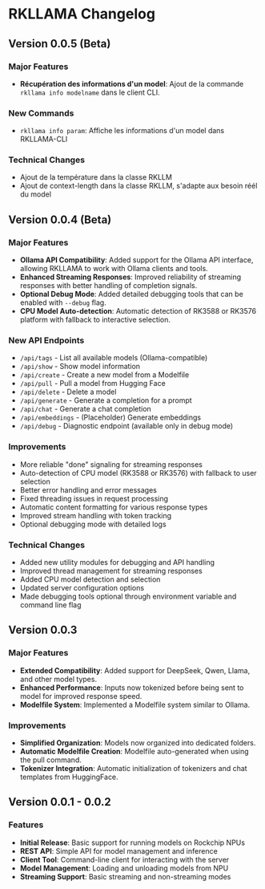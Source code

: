 # RKLLAMA Changelog


## Version 0.0.5 (Beta)

### Major Features
- **Récupération des informations d'un model**: Ajout de la commande `rkllama info modelname` dans le client CLI.

### New Commands
- `rkllama info param`: Affiche les informations d'un model dans RKLLAMA-CLI


### Technical Changes
- Ajout de la température dans la classe RKLLM
- Ajout de context-length dans la classe RKLLM, s'adapte aux besoin réél du model


## Version 0.0.4 (Beta)

### Major Features
- **Ollama API Compatibility**: Added support for the Ollama API interface, allowing RKLLAMA to work with Ollama clients and tools.
- **Enhanced Streaming Responses**: Improved reliability of streaming responses with better handling of completion signals.
- **Optional Debug Mode**: Added detailed debugging tools that can be enabled with `--debug` flag.
- **CPU Model Auto-detection**: Automatic detection of RK3588 or RK3576 platform with fallback to interactive selection.

### New API Endpoints
- `/api/tags` - List all available models (Ollama-compatible)
- `/api/show` - Show model information
- `/api/create` - Create a new model from a Modelfile
- `/api/pull` - Pull a model from Hugging Face
- `/api/delete` - Delete a model
- `/api/generate` - Generate a completion for a prompt
- `/api/chat` - Generate a chat completion
- `/api/embeddings` - (Placeholder) Generate embeddings
- `/api/debug` - Diagnostic endpoint (available only in debug mode)

### Improvements
- More reliable "done" signaling for streaming responses
- Auto-detection of CPU model (RK3588 or RK3576) with fallback to user selection
- Better error handling and error messages
- Fixed threading issues in request processing
- Automatic content formatting for various response types
- Improved stream handling with token tracking
- Optional debugging mode with detailed logs

### Technical Changes
- Added new utility modules for debugging and API handling
- Improved thread management for streaming responses
- Added CPU model detection and selection
- Updated server configuration options
- Made debugging tools optional through environment variable and command line flag

## Version 0.0.3

### Major Features
- **Extended Compatibility**: Added support for DeepSeek, Qwen, Llama, and other model types.
- **Enhanced Performance**: Inputs now tokenized before being sent to model for improved response speed.
- **Modelfile System**: Implemented a Modelfile system similar to Ollama.

### Improvements
- **Simplified Organization**: Models now organized into dedicated folders.
- **Automatic Modelfile Creation**: Modelfile auto-generated when using the pull command.
- **Tokenizer Integration**: Automatic initialization of tokenizers and chat templates from HuggingFace.

## Version 0.0.1 - 0.0.2

### Features
- **Initial Release**: Basic support for running models on Rockchip NPUs
- **REST API**: Simple API for model management and inference
- **Client Tool**: Command-line client for interacting with the server
- **Model Management**: Loading and unloading models from NPU
- **Streaming Support**: Basic streaming and non-streaming modes
